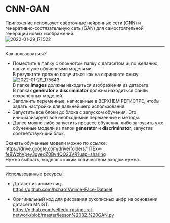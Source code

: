 # CNN-GAN

Приложение использует свёрточные нейронные сети (CNN) и генеративно-состязательную сеть (GAN) для самостоятельной генерации новых изображений.    
![2022-01-29_171522](https://user-images.githubusercontent.com/56697273/151664331-2fe813c1-28b9-4ffa-b7e7-3f5c5d281ec6.png)    

____
Как пользоваться?    
+ Поместить в папку с блокнотом папку с датасетом и, по желанию, папки с уже обученными моделями.    
В результате должно получиться как на скриншоте снизу.    
![2022-01-29_175643](https://user-images.githubusercontent.com/56697273/151665801-ebd0926a-78bf-40d7-8ba8-dbc73e0e46df.png)    
В папке **images** должны находиться изображения из датасета.    
В папках **generator** и **discriminator** должны находиться файлы сохранённых моделей.
+ Заполнить переменные, написанные в ВЕРХНЕМ РЕГИСТРЕ, чтобы задать настройки для дальнейшего использования.
+ Запустить все блоки до блока с запуском обучения. Это инициализирует все необходимые переменные и методы.
+ Далее можно либо запустить процесс обучения, либо загрузить уже обученные модели из папок **generator** и **discriminator**, запустив соответствующий блок.

Скачать обученные модели можно по ссылке:    
https://drive.google.com/drive/folders/1ITExv-feBWzhVpey3gyedZ0Bv4QQ23VR?usp=sharing    
Нужно выбрать, модель с каким количеством входом нужна.

____
Использованные ресурсы:

+ Датасет из аниме лиц.     
https://github.com/bchao1/Anime-Face-Dataset

+ Оригинальный код для рисования рукописных цифр на основании датасета MNIST.    
https://github.com/selfedu-rus/neural-network/blob/master/lesson%2032.%20GAN.py
